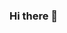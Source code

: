 ### Hi there 👋

<!--
**Kwolters03/kwolters03** is a ✨ _special_ ✨ repository because its `README.md` (this file) appears on your GitHub profile.

Here are some ideas to get you started:

- 🔭 I’m currently working on getting a bachelors degree in aerospace engineering & a minor in computer science!
- 🌱 I’m currently learning how to use GitHub!
- 📫 How to reach me: kwolters@iastate.edu
- :🏐 My favorite thing to do in my freetime is play volleyball
- ⚡ Fun fact: I can play the saxaphone
-->
